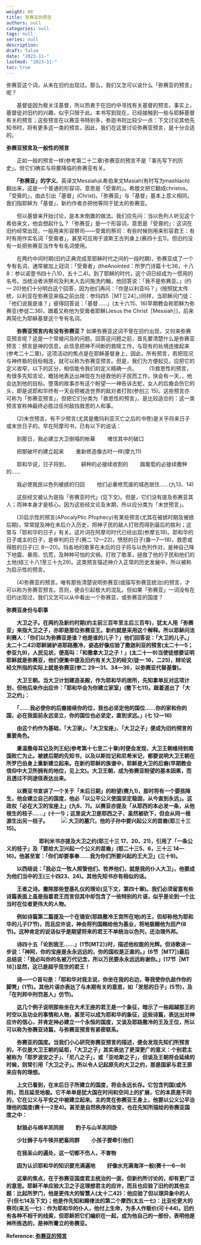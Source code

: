 ```yaml
---
weight: 08
title: 弥赛亚的预言
authors: null
categories: null
tags: null
series: null
description: 
draft: false
date: "2023-11-"
lastmod: "2023-11-"
toc: true
---
```


<!--more-->

弥赛亚这个词，从未在旧约出现过。那么，我们又怎可以说什么「弥赛亚的预言」呢？

　　基督徒因为极关注基督，所以热衷于在旧约中寻找有关基督的预言。事实上，基督徒对旧约的兴趣，似乎只限于此。本书写到现在，已经接触到一些与耶稣基督有关的预言；这些预言在以赛亚书特别多，弥迦书则比较少一点：下文讨论其他先知书时，将有更多这一类的预言。因此，我们在这里讨论弥赛亚预言，是十分合适的。

<b>弥赛亚预言及一般性的预言</b>  

　　正如一般的预言一样(参考第二十二章)弥赛亚的预言不是「事先写下的历史」。但它们确实与将要降临的弥赛亚有关。

　　<b>「弥赛亚」的字义</b>。英译文Messiah从希伯来文Masiah(有时写为mashiach)翻出来，这是一个普通的形容词，意思是「受膏的」。希腊文把它翻成christos，「受膏的」，由此引出「基督」(Christ)。「弥赛亚」与「基督」基本上意义相同，我们指耶稣为「基督」，新约作者亦把他等同于犹太的弥赛亚。

　　但以基督来开始讨论，是本末倒置的做法。我们应先问：当以色列人听见这个希伯来文，他会想起什么？「弥赛亚」是一个形容词，意思是「受膏的」：这词在旧约经常出现，一般用来形容祭司——受膏的祭司：有些时候则用来形容君王：有时有用作实名词「受膏者」，甚至可应用于波斯王古列身上(赛四十五1)。但旧约没有一处把弥赛亚当作专有名词使用。

　　在两约中间时期(旧约正典完成至耶稣时代之间的一段时期)，弥赛亚成了一个专有名词，通常被加上冠词：「受膏者」(theAnointed：所罗门诗篇十七36，十八8：参以诺壹书四十八10，五十二4)。到了耶稣的时代，这个词已经成为一惯用的名号。当统治者派祭司及利未人去问施洗约翰，他回答说：「我不是弥赛亚。」(约一
20)他们十分明白这个回答，因为他们再问：「你是以利亚吗？」(按照犹太传统，以利亚在弥赛亚来临之前出现：参玛四5［MT三24］。)同样，当耶稣问门徒：「他们说我是谁？」彼得回答说：「基督……」(太十六15、16)早期教会称耶稣为弥赛亚(参徒二36)，跟着又称他为受膏者耶稣(Jesus the Christ［Messiah］)，后来再简化为耶稣基督这个专有名词。

　　<b>弥赛亚预言内有没有弥赛亚？</b> 如果弥赛亚这词不曾在旧约出现，又何来弥赛亚预言呢？这是一个常被问及的问题。回答这问题之前，首先要清楚什么是弥赛亚预言：预言是神的信息，此信息把神不间断的救赎工作，与现有的处境连接起来(参考二十二章)。这项活动的焦点是在耶稣基督身上，因此，所有预言，若把现况与神终极的目标相连，就可以称为弥赛亚预言。但是，我们为方便起见，应把它的定义收窄，以下的区分，相信能令我们的定义精确一点。
　　(1)救恩性的预言，有很多先知言论，概括地表达出神现在为拯救他的子民而工作，快会有一天，，他会达到他的目标。堕落的故事亦有这个盼望一一神告诉古蛇，女人的后裔会伤它的头，即是说耶和华终有一天会把被造世界的敌对者打败(参创三
15)。这些预言亦可称为「弥赛亚预言」，但把它们分类为「救恩性的预言」，是比较适合的：这一类预言宣称神最终必胜过任何敌挡救恩的人和事。

　　(2)未世预言。有不少预言(尤其是撒玛利亚灭亡之后的书卷)是关乎将来日子或末世日子的。早在阿摩司书，已有以下的说话：

　　到那日，我必建立大卫倒塌的帐幕
　　堵住其中的破口

　　把那破坏的建立起来
　　重新修造像古时一样(摩九11)

　　耶和华说，日子将到，
　　耕种的必接续收割的
　　踹葡萄的必接续撒种的……

　　我必使我民以色列被掳的归回
　　他们必重修荒废的城邑居住……(九13、14)

　　这些经文被认为是指「弥赛亚时代」(见下文)。但是，它们没有提及弥赛亚其人；而神本身才是核心。因为这些经文论及末期，所以应分类为「末世预言」。

　　(3)启示性的预言(APocalyPtic Pfophecy)有某些预言(尤其在被掳时期及被掳后期)，常常提及神在未后介入历史，把神子民的敌人打败而得到最后的胜利；这常与「耶和华的日子」有关。这片词在阿摩司时代已经出现(参摩五18)。耶和华的日子或主的日子，是审判的日子(赛二
12—22)，愤怒的日子(番一7—18)，救恩或得胜的日子(三 8—20)。玛各地的歌革在未后的日子将与以色列作对，是神自己降下地震、暴雨、饥荒，及种种可怕的灾祸，打败了歌革，拯救了他的子民和他们的土地(结三十八1至三十九29)。这类预言描述神介入正常的历史发展中，所以被称为启示性的预言。

　　(4)弥赛亚的预言。唯有那些清楚说明弥赛亚(或描写弥赛亚统治)的预言，才可以称为弥赛亚预言。否则，便会引起极大的混乱。但如果「弥赛亚」一词没有在旧约出现过，我们又怎可以从中看出一个弥赛亚，或弥赛亚的国度？


<b>弥赛亚身份与职事</b>

　　<b>大卫之子<b>。在两约及新约时期(约主前三百年至主后三百年)，犹太人用「弥赛亚」来指大卫之子，亦即是那位弥赛亚王。新约就是采用这个解释。所以耶稣问法利赛人：「你们以为弥赛亚是谁？他是谁的儿子？」他们回答说：「大卫的儿子。」太二十二42)耶稣骑驴进耶路撒冷，姿态好像应验了撒迦利亚的预言(太二十一5；参亚九9)，人民见状，便高叫：「和撒拿大卫之子！」(太二十一9)当使徒想要证明耶稣就是弥赛亚，他们便集中提及旧约有关大卫的经文(徒一
16，二25)，辩论说经文所指的实际上就是弥赛亚(参二 29一31、34—36，以弥赛亚代替基督)。

　　<b>大卫王朝</b>。当大卫计划建造圣殿，作为耶和华的居所，先知拿单反对这项计划，但他后来作出应许：「耶和华会为你建立家室」(撒下七11)。跟着道出了「大卫之约」：

　　「……我必使你的后裔接续你的位，我也必坚定他的国位……你的家和你的国，必在我面前永远坚立，你的国位也必坚定，直到求远。」(七 12—16)

　　由这个约作为基础，「大卫家」、「大卫宝座」、「大卫之子」便成为旧约预言的重要角色。

　　重温撒母耳记及列王纪(参考第十七至二十章)时便会发现，大卫王朝维持到南国败亡为止。被掳后期的先知书，以及以斯拉记和尼希米记，都要说明大卫王朝在所罗巴伯身上重新建立起来。在新约耶稣的族谱中，耶稣是大卫的后裔(早期教会信仰中大卫所拥有的地位，见上文)。大卫王朝，成为弥赛亚盼望的基本因素，而且透过不同途径表达出来。

　　以赛亚书宣讲了一个关于「未后日期」的盼望(赛九1)，那时将有一个婴孩降生，他会建立自己的国度，他必「以公平公义使国坚定稳固，从今直到永远」。这政权「必在大卫的宝座上」(九6、7)。以赛亚亦提及「从耶西的本必发一条，从他根生的枝子……」(十一1)；这里说大卫是耶西之子，虽然被砍下，但会从同一根源生出另一枝子。
　　
![](http://www.godoor.com/book/library/html/bible/jyzl/img/30.jpg)
大卫的墓穴，他的子孙中要兴起公义的苗裔(耶三十三15)。

　　　　
　　耶利米书亦提及大卫之约(耶三十三 17、20、21)，引用了「一条公义的枝子」及「要给大卫兴起一个公义的苗裔」(耶二十三5、6，三十三
14—16)。他甚至宣：「你们却要事奉……我为你们所要兴起的王大卫」(三十9)。

　　以西结说：「我必立一牧人照管他们、牧养他们，就是我的仆人大卫」，他要成为他们当中的王(三十四23、24)。其他先知书亦有相似的话。

　　王者之诗。撇除那些登基礼仪的理论(见下文，第四十章)。我们必须留意有些诗篇表面上虽是指着君王而言但其中却包含了一些特别的片语，似乎是论到一个比当时在位者更伟大的人物。

　　例如诗篇第二篇提及一个在锡安(耶路撒冷王宫所在地)的王，但却称他为耶和华的儿子(7节)，而且应许说，神会将列国赐给他为基业，将地极赐他为田产(8节)。这种肯定的说话似乎是期望将来的君王不单统治以色列，还治理外邦。

　　诗四十五「论到我王……」(1节[MT2〕)时，描述他权能的光辉。但诗歌进一步说：「神阿，你的宝座是永永远远的，你的国权是正直的。」(6节［MT7］)最后总结说：「我必叫你的名被万代记念，所以万民要永永远远称谢你。」(17节［MT 18］)显然，这已是超乎现世的君王！

　　诗—一○首句是：「耶和华对我主说，你坐在我的右边，等我使你仇敌作你的脚凳」(1节)。其他片语亦表达了与未期有关的意思，如「发怒的日子」(5节)，及「在列邦中刑罚恶人」仿节)。

　　这几个例子说明那些坐在大术王座的君王是一个象征，暗示了一些超越那王的时空以及功业的事情和人物，甚至可以成为耶和华的象征，这些诗篇，表达出对神应许的信心，并肯定神必建立一个永恒的国度，又谈及耶路撒冷的王及王位，所以可以称为弥赛亚诗篇，与弥赛亚预言有紧密联系。

　　弥赛亚的国度。当我们小心研究弥赛亚预言的描述，便会发现先知们所预言的，不仅是大卫王朝的延柜，「大卫之子」其实表达了更深更广的意义：个别君主被称为「耶罗波安之子」、「尼八之子」，或「亚哈斯之子」，但谈及王朝将会延续的时候，则常引用「大卫之子」。所以令人记起原先的大卫之约，那是国家与君王原来应有的理想。

　　上文已看到，在末后日子所建立的国度，将会永远长存。它包含列国(或外邦)，而且延至地极。它不单单是犹大国在时间和空间上的扩展，它的本质是不同的，它在公义与平安之中被建立起来。主的灵在弥赛亚王身上，他要以公义公平治理他的国度(赛十一2至4)。甚至是自然秩序的改变，也在先知所描绘的弥赛亚国度之中：

　　豺狼必与绵羊羔同居
　　豹子与山羊羔同卧

　　少壮狮子与牛犊并肥畜同群
　　小孩子要牵引他们

　　在我圣山的遍处，这一切都不伤人，不害物

　　因为认识耶和华的知识要充满遍地
　　好像水充满海洋一般(赛十一6—9)

　　这章的焦点，在于弥赛亚国度君主统治的一面，但新约所讨论的，却有更广泛的意思。耶稣不单应验大卫之子这理想君主的应许，而且也应验了旧约的其他主题：比起所罗门，他是更伟大的智慧人(太十二42)：他应验了但以理异象中的人子(但七14及下文)；他是作先知和赐律法的第二个摩西(太五一七)：比亚伦更大的祭司(来五一七)：作为耶和华的仆人，他付上生命，为多人作贩价(可十44)。旧约有各种不相干的线索，但耶稣把它们编织在一起，成为他自己的一部份，表明他是神所拣选的，是神所膏立的弥赛亚。

Reference: <a href = "http://www.godoor.com/book/library/html/bible/jyzl/30.htm" target="_blank" rel="noopener noreferrer">弥赛亚的预言</a>
